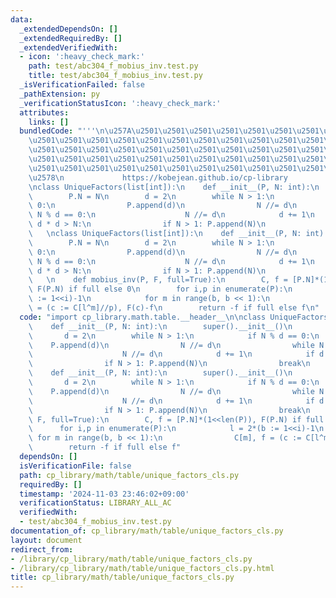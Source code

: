 ```yaml
---
data:
  _extendedDependsOn: []
  _extendedRequiredBy: []
  _extendedVerifiedWith:
  - icon: ':heavy_check_mark:'
    path: test/abc304_f_mobius_inv.test.py
    title: test/abc304_f_mobius_inv.test.py
  _isVerificationFailed: false
  _pathExtension: py
  _verificationStatusIcon: ':heavy_check_mark:'
  attributes:
    links: []
  bundledCode: "'''\n\u257A\u2501\u2501\u2501\u2501\u2501\u2501\u2501\u2501\u2501\u2501\
    \u2501\u2501\u2501\u2501\u2501\u2501\u2501\u2501\u2501\u2501\u2501\u2501\u2501\
    \u2501\u2501\u2501\u2501\u2501\u2501\u2501\u2501\u2501\u2501\u2501\u2501\u2501\
    \u2501\u2501\u2501\u2501\u2501\u2501\u2501\u2501\u2501\u2501\u2501\u2501\u2501\
    \u2501\u2501\u2501\u2501\u2501\u2501\u2501\u2501\u2501\u2501\u2501\u2501\u2501\
    \u2578\n             https://kobejean.github.io/cp-library               \n'''\n\
    \nclass UniqueFactors(list[int]):\n    def __init__(P, N: int):\n        super().__init__()\n\
    \        P.N = N\n        d = 2\n        while N > 1:\n            if N % d ==\
    \ 0:\n                P.append(d)\n                N //= d\n                while\
    \ N % d == 0:\n                    N //= d\n            d += 1\n            if\
    \ d * d > N:\n                if N > 1: P.append(N)\n                break\n \
    \   \nclass UniqueFactors(list[int]):\n    def __init__(P, N: int):\n        super().__init__()\n\
    \        P.N = N\n        d = 2\n        while N > 1:\n            if N % d ==\
    \ 0:\n                P.append(d)\n                N //= d\n                while\
    \ N % d == 0:\n                    N //= d\n            d += 1\n            if\
    \ d * d > N:\n                if N > 1: P.append(N)\n                break\n \
    \   \n    def mobius_inv(P, F, full=True):\n        C, f = [P.N]*(1<<len(P)),\
    \ F(P.N) if full else 0\n        for i,p in enumerate(P):\n            l = 2*(b\
    \ := 1<<i)-1\n            for m in range(b, b << 1):\n                C[m], f\
    \ = (c := C[l^m]//p), F(c)-f\n        return -f if full else f\n"
  code: "import cp_library.math.table.__header__\n\nclass UniqueFactors(list[int]):\n\
    \    def __init__(P, N: int):\n        super().__init__()\n        P.N = N\n \
    \       d = 2\n        while N > 1:\n            if N % d == 0:\n            \
    \    P.append(d)\n                N //= d\n                while N % d == 0:\n\
    \                    N //= d\n            d += 1\n            if d * d > N:\n\
    \                if N > 1: P.append(N)\n                break\n    \nclass UniqueFactors(list[int]):\n\
    \    def __init__(P, N: int):\n        super().__init__()\n        P.N = N\n \
    \       d = 2\n        while N > 1:\n            if N % d == 0:\n            \
    \    P.append(d)\n                N //= d\n                while N % d == 0:\n\
    \                    N //= d\n            d += 1\n            if d * d > N:\n\
    \                if N > 1: P.append(N)\n                break\n    \n    def mobius_inv(P,\
    \ F, full=True):\n        C, f = [P.N]*(1<<len(P)), F(P.N) if full else 0\n  \
    \      for i,p in enumerate(P):\n            l = 2*(b := 1<<i)-1\n           \
    \ for m in range(b, b << 1):\n                C[m], f = (c := C[l^m]//p), F(c)-f\n\
    \        return -f if full else f"
  dependsOn: []
  isVerificationFile: false
  path: cp_library/math/table/unique_factors_cls.py
  requiredBy: []
  timestamp: '2024-11-03 23:46:02+09:00'
  verificationStatus: LIBRARY_ALL_AC
  verifiedWith:
  - test/abc304_f_mobius_inv.test.py
documentation_of: cp_library/math/table/unique_factors_cls.py
layout: document
redirect_from:
- /library/cp_library/math/table/unique_factors_cls.py
- /library/cp_library/math/table/unique_factors_cls.py.html
title: cp_library/math/table/unique_factors_cls.py
---
```

